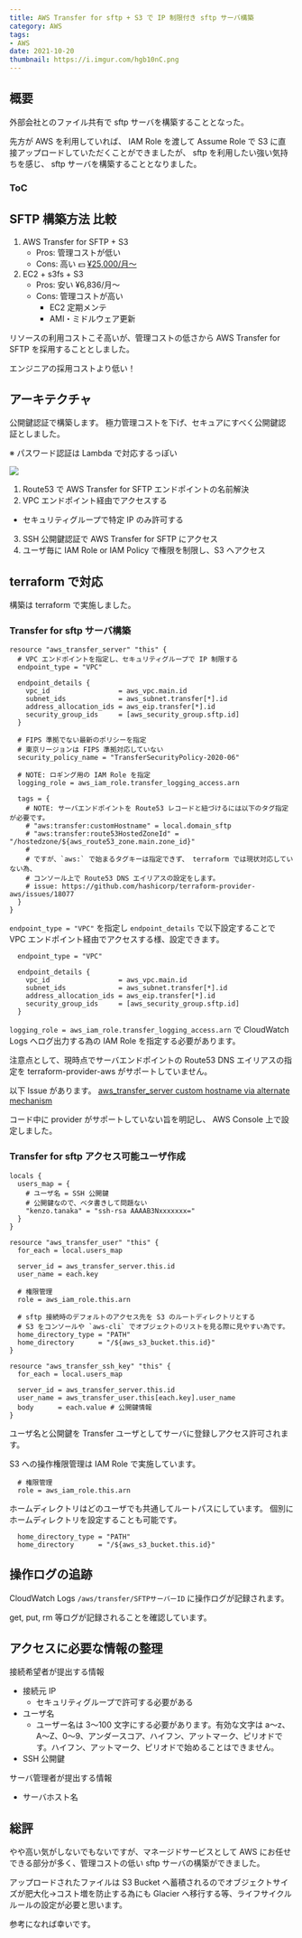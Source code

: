 ```yaml
---
title: AWS Transfer for sftp + S3 で IP 制限付き sftp サーバ構築
category: AWS
tags:
- AWS
date: 2021-10-20
thumbnail: https://i.imgur.com/hgb10nC.png
---
```


## 概要

外部会社とのファイル共有で sftp サーバを構築することとなった。

先方が AWS を利用していれば、 IAM Role を渡して Assume Role で S3 に直接アップロードしていただくことができましたが、
sftp を利用したい強い気持ちを感じ、 sftp サーバを構築することとなりました。

<div class="toc">
<div class="toc-content">
<h3 class="menu-label">ToC</h3>
<!-- toc -->
</div>
</div>

<!-- more -->

## SFTP 構築方法 比較

1. AWS Transfer for SFTP + S3
    - Pros: 管理コストが低い
    - Cons: 高い :dollar:  [¥25,000/月〜](https://aws.amazon.com/jp/aws-transfer-family/pricing/)
2. EC2 + s3fs + S3
    - Pros: 安い ¥6,836/月〜
    - Cons: 管理コストが高い
        - EC2 定期メンテ
        - AMI・ミドルウェア更新

リソースの利用コストこそ高いが、管理コストの低さから AWS Transfer for SFTP を採用することとしました。

エンジニアの採用コストより低い！

## アーキテクチャ

公開鍵認証で構築します。
極力管理コストを下げ、セキュアにすべく公開鍵認証としました。

※ パスワード認証は Lambda で対応するっぽい

![](https://i.imgur.com/hgb10nC.png)

1. Route53 で AWS Transfer for SFTP エンドポイントの名前解決
2. VPC エンドポイント経由でアクセスする
  - セキュリティグループで特定 IP のみ許可する
3. SSH 公開鍵認証で AWS Transfer for SFTP にアクセス
4. ユーザ毎に IAM Role or IAM Policy で権限を制限し、S3 へアクセス


## terraform で対応

構築は terraform で実施しました。

### Transfer for sftp サーバ構築

```
resource "aws_transfer_server" "this" {
  # VPC エンドポイントを指定し、セキュリティグループで IP 制限する
  endpoint_type = "VPC"

  endpoint_details {
    vpc_id                 = aws_vpc.main.id
    subnet_ids             = aws_subnet.transfer[*].id
    address_allocation_ids = aws_eip.transfer[*].id
    security_group_ids     = [aws_security_group.sftp.id]
  }

  # FIPS 準拠でない最新のポリシーを指定
  # 東京リージョンは FIPS 準拠対応していない
  security_policy_name = "TransferSecurityPolicy-2020-06"

  # NOTE: ロギング用の IAM Role を指定
  logging_role = aws_iam_role.transfer_logging_access.arn

  tags = {
    # NOTE: サーバエンドポイントを Route53 レコードと紐づけるには以下のタグ指定が必要です。
    # "aws:transfer:customHostname" = local.domain_sftp
    # "aws:transfer:route53HostedZoneId" = "/hostedzone/${aws_route53_zone.main.zone_id}"
    #
    # ですが、`aws:` で始まるタグキーは指定できず、 terraform では現状対応していない為、
    # コンソール上で Route53 DNS エイリアスの設定をします。
    # issue: https://github.com/hashicorp/terraform-provider-aws/issues/18077
  }
}
```

`endpoint_type = "VPC"` を指定し `endpoint_details` で以下設定することで VPC エンドポイント経由でアクセスする様、設定できます。

```
  endpoint_type = "VPC"

  endpoint_details {
    vpc_id                 = aws_vpc.main.id
    subnet_ids             = aws_subnet.transfer[*].id
    address_allocation_ids = aws_eip.transfer[*].id
    security_group_ids     = [aws_security_group.sftp.id]
  }
```

`logging_role = aws_iam_role.transfer_logging_access.arn` で CloudWatch Logs へログ出力する為の IAM Role を指定する必要があります。




注意点として、現時点でサーバエンドポイントの Route53 DNS エイリアスの指定を terraform-provider-aws がサポートしていません。

以下 Issue があります。
[aws_transfer_server custom hostname via alternate mechanism](https://github.com/hashicorp/terraform-provider-aws/issues/18077)

コード中に provider がサポートしていない旨を明記し、 AWS Console 上で設定しました。


### Transfer for sftp アクセス可能ユーザ作成

```
locals {
  users_map = {
    # ユーザ名 = SSH 公開鍵
    # 公開鍵なので、ベタ書きして問題ない
    "kenzo.tanaka" = "ssh-rsa AAAAB3Nxxxxxxx="
  }
}

resource "aws_transfer_user" "this" {
  for_each = local.users_map

  server_id = aws_transfer_server.this.id
  user_name = each.key

  # 権限管理
  role = aws_iam_role.this.arn

  # sftp 接続時のデフォルトのアクセス先を S3 のルートディレクトリとする
  # S3 をコンソールや `aws-cli` でオブジェクトのリストを見る際に見やすい為です。
  home_directory_type = "PATH"
  home_directory      = "/${aws_s3_bucket.this.id}"
}

resource "aws_transfer_ssh_key" "this" {
  for_each = local.users_map

  server_id = aws_transfer_server.this.id
  user_name = aws_transfer_user.this[each.key].user_name
  body      = each.value # 公開鍵情報
}
```

ユーザ名と公開鍵を Transfer ユーザとしてサーバに登録しアクセス許可されます。

S3 への操作権限管理は IAM Role で実施しています。

```
  # 権限管理
  role = aws_iam_role.this.arn
```

ホームディレクトリはどのユーザでも共通してルートパスにしています。
個別にホームディレクトリを設定することも可能です。

```
  home_directory_type = "PATH"
  home_directory      = "/${aws_s3_bucket.this.id}"
```


## 操作ログの追跡

CloudWatch Logs  `/aws/transfer/SFTPサーバーID` に操作ログが記録されます。

get, put, rm 等ログが記録されることを確認しています。

## アクセスに必要な情報の整理

接続希望者が提出する情報

* 接続元 IP
    * セキュリティグループで許可する必要がある
* ユーザ名
    * ユーザー名は 3～100 文字にする必要があります。有効な文字は a～z、A～Z、0～9、アンダースコア、ハイフン、アットマーク、ピリオドです。ハイフン、アットマーク、ピリオドで始めることはできません。
* SSH 公開鍵

サーバ管理者が提出する情報

* サーバホスト名

## 総評

やや高い気がしないでもないですが、マネージドサービスとして AWS にお任せできる部分が多く、管理コストの低い sftp サーバの構築ができました。

アップロードされたファイルは S3 Bucket へ蓄積されるのでオブジェクトサイズが肥大化→コスト増を防止する為にも Glacier へ移行する等、ライフサイクルルールの設定が必要と思います。

参考になれば幸いです。
